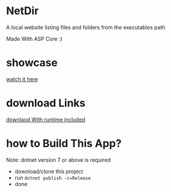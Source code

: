 # NetDir
A local website listing files and folders from the executables path

Made With ASP Core :)
# showcase

<a href="https://github.com/dyako-baram/NetDir/blob/master/github/NetDir%20Showcase.mp4">watch it here</a>


# download Links
<a href="github.com/dyako-baram/NetDir/releases/download/release/NetDir.exe">downlaod With runtime included</a>
# how to Build This App?
Note: dotnet version 7 or above is required 
- download/clone this project
- run `dotnet publish -c=Release`
- done
